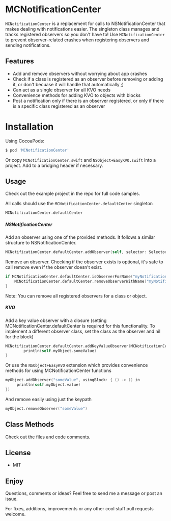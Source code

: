 # MCNotificationCenter
`MCNotificationCenter` is a replacement for calls to NSNotificationCenter that makes dealing with notifications easier. The singleton class manages and tracks registered observers so you don't have to! Use `MCNotificationCenter` to prevent observer-related crashes when registering observers and sending notifications.

## Features
* Add and remove observers without worrying about app crashes
* Check if a class is registered as an observer before removing or adding it, or don't becuase it will handle that automatically ;)
* Can act as a single observer for all KVO needs
* Convenience methods for adding KVO to objects with blocks
* Post a notification only if there is an observer registered, or only if there is a specific class registered as an observer

# Installation
Using CocoaPods:

```sh
$ pod 'MCNotificationCenter'
```

Or copy `MCNotificationCenter.swift` and `NSObject+EasyKVO.swift` into a project. Add to a bridging header if necessary. 

## Usage

Check out the example project in the repo for full code samples.

All calls should use the `MCNotificationCenter.defaultCenter` singleton
```objective-c
MCNotificationCenter.defaultCenter
```

##### NSNotificationCenter

Add an observer using one of the provided methods. It follows a similar structure to NSNotificationCenter.
```objective-c
MCNotificationCenter.defaultCenter.addObserver(self, selector: Selector("printNotification:"), name: "myNotification", object: nil)}
```

Remove an observer. Checking if the observer exists is optional, it's safe to call remove even if the observer doesn't exist.
```objective-c
if MCNotificationCenter.defaultCenter.isObserverForName("myNotification", observer: self) {
    MCNotificationCenter.defaultCenter.removeObserverWithName("myNotification", observer: self)
}
```

Note: You can remove all registered observers for a class or object.

##### KVO

Add a key value observer with a closure (setting MCNotificationCenter.defaultCenter is required for this functionality. To implement a different observer class, set the class as the observer and nil for the block)

```objective-c
MCNotificationCenter.defaultCenter.addKeyValueObserver(MCNotificationCenter.defaultCenter, onObject: self.myObject, forKeyPath: "someValue", options: .New, context: nil) { () -> () in
        println(self.myObject.someValue)
}
```

Or use the `NSObject+EasyKVO` extension which provides convenience methods for using MCNotificationCenter functions
```objective-c
myObject.addObserver("someValue", usingBlock: { () -> () in
     println(self.myObject.value)
})
```

And remove easily using just the keypath
```objective-c
myObject.removeObserver("someValue")
```

## Class Methods

Check out the files and code comments. 

## License
* MIT 

## Enjoy
Questions, comments or ideas? Feel free to send me a message or post an issue. 

For fixes, additions, improvements or any other cool stuff pull requests welcome.
